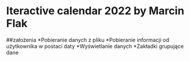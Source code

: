# Iteractive calendar 2022 by Marcin Flak
##założenia 
*Pobieranie danych z pliku
*Pobieranie informacji od użytkownika w postaci daty
*Wyświetlanie danych
*Zakładki grupujące dane 

